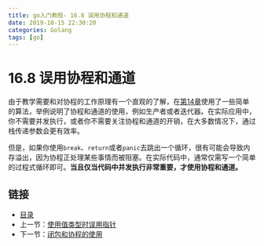 ```yaml
---
title: go入门教程- 16.8 误用协程和通道   
date: 2019-10-15 22:30:20   
categories: Golang   
tags: [go]   
---
```

# 16.8 误用协程和通道

由于教学需要和对协程的工作原理有一个直观的了解，在[第14章](file://14.0.md)使用了一些简单的算法，举例说明了协程和通道的使用，例如生产者或者迭代器。在实际应用中，你不需要并发执行，或者你不需要关注协程和通道的开销，在大多数情况下，通过栈传递参数会更有效率。

但是，如果你使用`break`、`return`或者`panic`去跳出一个循环，很有可能会导致内存溢出，因为协程正处理某些事情而被阻塞。在实际代码中，通常仅需写一个简单的过程式循环即可。**当且仅当代码中并发执行非常重要，才使用协程和通道。**

## 链接

- [目录](https://blog.zshipu.com/2019/10/15/golang/20191015/directory/)
- 上一节：[使用值类型时误用指针](file://16.7.md)
- 下一节：[闭包和协程的使用](file://16.9.md)